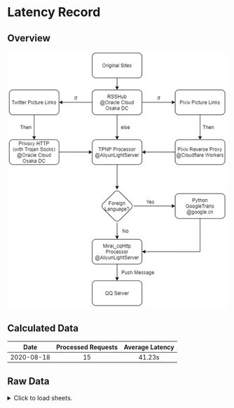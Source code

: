# Latency Record

## Overview

![flow](flow.png)

## Calculated Data

| Date | Processed Requests | Average Latency |
| :----: | :----: | :----: |
| 2020-08-18 | 15 | 41.23s |

## Raw Data

<details><summary>Click to load sheets.</summary>
<p>

### 2020

#### 08/August

##### 18

| No. | Published Time | Processed Time | Latency |
| :----: | :----: | :----: | :----: |
| 1 | 20:54:58 | 20:55:59 | 61s |
| 2 | 20:55:41 | 20:56:00 | 19s |
| 3 | 20:57:09 | 20:57:58 | 49s |
| 4 | 21:00:36 | 21:01:37 | 61s |
| 5 | 22:01:26 | 22:01:56 | 30s |
| 6 | 22:34:15 | 22:34:19 | 4s |
| 7 | 22:40:06 | 22:41:44 | 98s |
| 8 | 23:00:10 | 23:00:58 | 48s |
| 9 | 23:00:47 | 23:02:39 | 112s |
| 10 | 23:09:36 | 23:09:42 | 6s |
| 11 | 23:13:43 | 23:13:54 | 11s |
| 12 | 23:13:26 | 23:13:54 | 28s |
| 13 | 23:19:00 | 23:19:57 | 57s |

| No. | Published Time | Processed Time |
| :----: | :----: | :----: |
| F1 | 16:02:16 | 21:23:09 |
| F2 | 23:16:46 | 23:27:41 |

</p>
</details>

